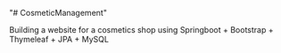 "# CosmeticManagement" 

Building a website for a cosmetics shop using Springboot + Bootstrap + Thymeleaf + JPA + MySQL
